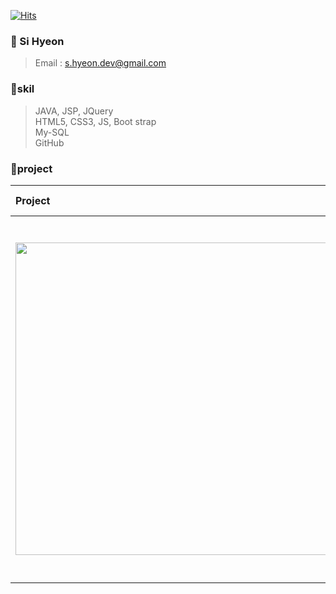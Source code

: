[![Hits](https://hits.seeyoufarm.com/api/count/incr/badge.svg?url=https%3A%2F%2Fgithub.com%2Fsihyeon01%2Fsihyeon01&count_bg=%2379C83D&title_bg=%23555555&icon=&icon_color=%23E7E7E7&title=hits&edge_flat=false)](https://hits.seeyoufarm.com)

###  🌱  Si Hyeon 

  > Email : s.hyeon.dev@gmail.com


###  🌱skil <br>
  > JAVA, JSP, JQuery <br>
  > HTML5, CSS3, JS, Boot strap <br>
  > My-SQL <br>
  > GitHub <br>


###  🌱project <br>

|Project|SHINNA HOTEL|
|:--|--|
|<img src="https://user-images.githubusercontent.com/69497828/103214520-f8c97e80-4953-11eb-8c67-6ab2370f397c.jpg" width="500" height="500">|기간<br>&nbsp;&nbsp;&nbsp;&nbsp;&nbsp; : 2020.12.01. ~ 진행중<br><br>팀원<br>&nbsp;&nbsp;&nbsp;&nbsp;&nbsp; : 3명<br><br>설명<br>&nbsp;&nbsp;&nbsp;&nbsp;&nbsp; : 회원제 호텔 사이트로서 객실을 예약하는 시스템의 홈페이지입니다.<br><br>담당(디자인 & 개발)<br>&nbsp;&nbsp;&nbsp;&nbsp;&nbsp;: 로그인, 회원가입, 호텔지도, 부대시설, 관리자(예약확인, 회원관리), 홈페이지 로고|

<!--
**sihyeon01/sihyeon01** is a ✨ _special_ ✨ repository because its `README.md` (this file) appears on your GitHub profile.

Here are some ideas to get you started:

- 🔭 I’m currently working on ...
- 🌱 I’m currently learning ...
- 👯 I’m looking to collaborate on ...
- 🤔 I’m looking for help with ...
- 💬 Ask me about ...
- 📫 How to reach me: ...
- 😄 Pronouns: ...
- ⚡ Fun fact: ...
-->
